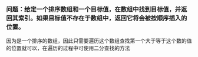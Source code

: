 ### 问题：给定一个排序数组和一个目标值，在数组中找到目标值，并返回其索引。如果目标值不存在于数组中，返回它将会被按顺序插入的位置。
因为是一个排序的数组，因此只需要遍历这个数组查找第一个大于等于这个数的值的位置就可以，在遍历的过程中可使用二分查找的方法

